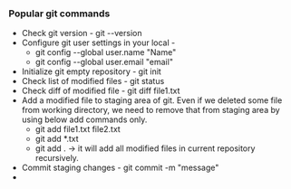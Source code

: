 ### Popular git commands
* Check git version - git --version
* Configure git user settings in your local -
  * git config --global user.name "Name"
  * git config --global user.email "email"
* Initialize git empty repository - git init
* Check list of modified files - git status
* Check diff of modified file - git diff file1.txt
* Add a modified file to staging area of git. Even if we deleted some file from working directory, we need to remove that from staging area by using below add commands only. 
  * git add file1.txt file2.txt
  * git add *.txt
  * git add . -> it will add all modified files in current repository recursively.
* Commit staging changes - git commit -m "message"
* 
